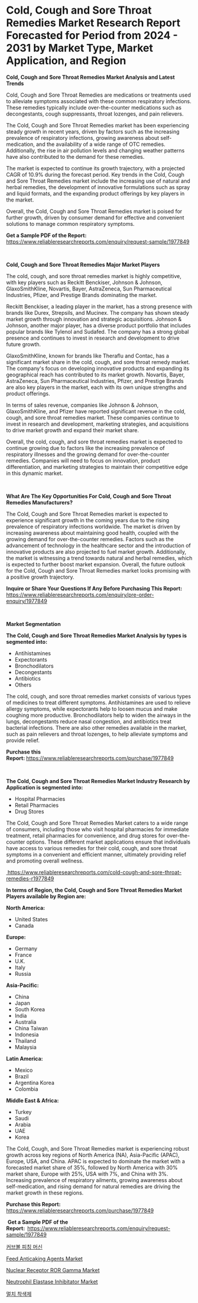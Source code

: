 <p><h1>Cold, Cough and Sore Throat Remedies Market Research Report Forecasted for Period from 2024 -  2031 by Market Type, Market Application, and Region</h1></p><p><strong>Cold, Cough and Sore Throat Remedies Market Analysis and Latest Trends</strong></p>
<p><p>Cold, Cough and Sore Throat Remedies are medications or treatments used to alleviate symptoms associated with these common respiratory infections. These remedies typically include over-the-counter medications such as decongestants, cough suppressants, throat lozenges, and pain relievers.</p><p>The Cold, Cough and Sore Throat Remedies market has been experiencing steady growth in recent years, driven by factors such as the increasing prevalence of respiratory infections, growing awareness about self-medication, and the availability of a wide range of OTC remedies. Additionally, the rise in air pollution levels and changing weather patterns have also contributed to the demand for these remedies.</p><p>The market is expected to continue its growth trajectory, with a projected CAGR of 10.9% during the forecast period. Key trends in the Cold, Cough and Sore Throat Remedies market include the increasing use of natural and herbal remedies, the development of innovative formulations such as spray and liquid formats, and the expanding product offerings by key players in the market.</p><p>Overall, the Cold, Cough and Sore Throat Remedies market is poised for further growth, driven by consumer demand for effective and convenient solutions to manage common respiratory symptoms.</p></p>
<p><strong>Get a Sample PDF of the Report:&nbsp;</strong> <a href="https://www.reliableresearchreports.com/enquiry/request-sample/1977849">https://www.reliableresearchreports.com/enquiry/request-sample/1977849</a></p>
<p>&nbsp;</p>
<p><strong>Cold, Cough and Sore Throat Remedies Major Market Players</strong></p>
<p><p>The cold, cough, and sore throat remedies market is highly competitive, with key players such as Reckitt Benckiser, Johnson & Johnson, GlaxoSmithKline, Novartis, Bayer, AstraZeneca, Sun Pharmaceutical Industries, Pfizer, and Prestige Brands dominating the market. </p><p>Reckitt Benckiser, a leading player in the market, has a strong presence with brands like Durex, Strepsils, and Mucinex. The company has shown steady market growth through innovation and strategic acquisitions. Johnson & Johnson, another major player, has a diverse product portfolio that includes popular brands like Tylenol and Sudafed. The company has a strong global presence and continues to invest in research and development to drive future growth.</p><p>GlaxoSmithKline, known for brands like Theraflu and Contac, has a significant market share in the cold, cough, and sore throat remedy market. The company's focus on developing innovative products and expanding its geographical reach has contributed to its market growth. Novartis, Bayer, AstraZeneca, Sun Pharmaceutical Industries, Pfizer, and Prestige Brands are also key players in the market, each with its own unique strengths and product offerings.</p><p>In terms of sales revenue, companies like Johnson & Johnson, GlaxoSmithKline, and Pfizer have reported significant revenue in the cold, cough, and sore throat remedies market. These companies continue to invest in research and development, marketing strategies, and acquisitions to drive market growth and expand their market share.</p><p>Overall, the cold, cough, and sore throat remedies market is expected to continue growing due to factors like the increasing prevalence of respiratory illnesses and the growing demand for over-the-counter remedies. Companies will need to focus on innovation, product differentiation, and marketing strategies to maintain their competitive edge in this dynamic market.</p></p>
<p>&nbsp;</p>
<p><strong>What Are The Key Opportunities For Cold, Cough and Sore Throat Remedies Manufacturers?</strong></p>
<p><p>The Cold, Cough and Sore Throat Remedies market is expected to experience significant growth in the coming years due to the rising prevalence of respiratory infections worldwide. The market is driven by increasing awareness about maintaining good health, coupled with the growing demand for over-the-counter remedies. Factors such as the advancement of technology in the healthcare sector and the introduction of innovative products are also projected to fuel market growth. Additionally, the market is witnessing a trend towards natural and herbal remedies, which is expected to further boost market expansion. Overall, the future outlook for the Cold, Cough and Sore Throat Remedies market looks promising with a positive growth trajectory.</p></p>
<p><strong>Inquire or Share Your Questions If Any Before Purchasing This Report:</strong> <a href="https://www.reliableresearchreports.com/enquiry/pre-order-enquiry/1977849">https://www.reliableresearchreports.com/enquiry/pre-order-enquiry/1977849</a></p>
<p>&nbsp;</p>
<p><strong>Market Segmentation</strong></p>
<p><strong>The Cold, Cough and Sore Throat Remedies Market Analysis by types is segmented into:</strong></p>
<p><ul><li>Antihistamines</li><li>Expectorants</li><li>Bronchodilators</li><li>Decongestants</li><li>Antibiotics</li><li>Others</li></ul></p>
<p><p>The cold, cough, and sore throat remedies market consists of various types of medicines to treat different symptoms. Antihistamines are used to relieve allergy symptoms, while expectorants help to loosen mucus and make coughing more productive. Bronchodilators help to widen the airways in the lungs, decongestants reduce nasal congestion, and antibiotics treat bacterial infections. There are also other remedies available in the market, such as pain relievers and throat lozenges, to help alleviate symptoms and provide relief.</p></p>
<p><strong>Purchase this Report:&nbsp;</strong><a href="https://www.reliableresearchreports.com/purchase/1977849">https://www.reliableresearchreports.com/purchase/1977849</a></p>
<p>&nbsp;</p>
<p><strong>The Cold, Cough and Sore Throat Remedies Market Industry Research by Application is segmented into:</strong></p>
<p><ul><li>Hospital Pharmacies</li><li>Retail Pharmacies</li><li>Drug Stores</li></ul></p>
<p><p>The Cold, Cough and Sore Throat Remedies Market caters to a wide range of consumers, including those who visit hospital pharmacies for immediate treatment, retail pharmacies for convenience, and drug stores for over-the-counter options. These different market applications ensure that individuals have access to various remedies for their cold, cough, and sore throat symptoms in a convenient and efficient manner, ultimately providing relief and promoting overall wellness.</p></p>
<p><a href="https://www.reliableresearchreports.com/cold-cough-and-sore-throat-remedies-r1977849">&nbsp;https://www.reliableresearchreports.com/cold-cough-and-sore-throat-remedies-r1977849</a></p>
<p><strong>In terms of Region, the Cold, Cough and Sore Throat Remedies Market Players available by Region are:</strong></p>
<p>
    <p> <strong> North America: </strong>
        <ul>
            <li>United States</li>
            <li>Canada</li>
        </ul>
        </p> 
    <p> <strong> Europe: </strong>
        <ul>
            <li>Germany</li>
            <li>France</li>
            <li>U.K.</li>
            <li>Italy</li>
            <li>Russia</li>
        </ul>
        </p> 
    <p> <strong> Asia-Pacific: </strong>
        <ul>
            <li>China</li>
            <li>Japan</li>
            <li>South Korea</li>
            <li>India</li>
            <li>Australia</li>
            <li>China Taiwan</li>
            <li>Indonesia</li>
            <li>Thailand</li>
            <li>Malaysia</li>
        </ul>
        </p> 
    <p> <strong> Latin America: </strong>
        <ul>
            <li>Mexico</li>
            <li>Brazil</li>
            <li>Argentina Korea</li>
            <li>Colombia</li>
        </ul>
        </p> 
    <p> <strong> Middle East & Africa: </strong>
        <ul>
            <li>Turkey</li>
            <li>Saudi</li>
            <li>Arabia</li>
            <li>UAE</li>
            <li>Korea</li>
        </ul>
    </p>
    </p>
<p><p>The Cold, Cough, and Sore Throat Remedies market is experiencing robust growth across key regions of North America (NA), Asia-Pacific (APAC), Europe, USA, and China. APAC is expected to dominate the market with a forecasted market share of 35%, followed by North America with 30% market share, Europe with 25%, USA with 7%, and China with 3%. Increasing prevalence of respiratory ailments, growing awareness about self-medication, and rising demand for natural remedies are driving the market growth in these regions.</p></p>
<p><strong>Purchase this Report: </strong><a href="https://www.reliableresearchreports.com/purchase/1977849">https://www.reliableresearchreports.com/purchase/1977849</a></p>
<p>&nbsp;<strong>Get a Sample PDF of the Report:&nbsp;&nbsp;</strong><a href="https://www.reliableresearchreports.com/enquiry/request-sample/1977849">https://www.reliableresearchreports.com/enquiry/request-sample/1977849</a></p>
<p><strong></strong></p>
<p><p><a href="https://github.com/TimmyMann6767/Market-Research-Report-List-1/blob/main/979833257759.md">커브볼 피칭 머신</a></p><p><a href="https://issuu.com/reportprime-2/docs/feed-anticaking-agents-market-size-2030.pptx">Feed Anticaking Agents Market</a></p><p><a href="https://github.com/cecuraprangm/Market-Research-Report-List-2/blob/main/nuclear-receptor-ror-gamma-market.md">Nuclear Receptor ROR Gamma Market</a></p><p><a href="https://github.com/fiixsa/Market-Research-Report-List-2/blob/main/neutrophil-elastase-inhibitator-market.md">Neutrophil Elastase Inhibitator Market</a></p><p><a href="https://github.com/khytkeqagplkzqvh/Market-Research-Report-List-2/blob/main/650502757758.md">멀치 착색제</a></p></p>